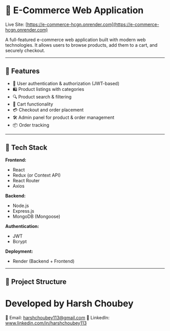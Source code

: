 # 🛒 E-Commerce Web Application

Live Site: [https://e-commerce-hcgn.onrender.com](https://e-commerce-hcgn.onrender.com)

A full-featured e-commerce web application built with modern web technologies. It allows users to browse products, add them to a cart, and securely checkout.

---

## 🚀 Features

- 🧾 User authentication & authorization (JWT-based)
- 🛍️ Product listings with categories
- 🔍 Product search & filtering
- 🛒 Cart functionality
- 💳 Checkout and order placement
- 🛠️ Admin panel for product & order management
- 📦 Order tracking

---

## 🧰 Tech Stack

**Frontend:**
- React
- Redux (or Context API)
- React Router
- Axios

**Backend:**
- Node.js
- Express.js
- MongoDB (Mongoose)

**Authentication:**
- JWT
- Bcrypt

**Deployment:**
- Render (Backend + Frontend)

---

## 📂 Project Structure


# Developed by Harsh Choubey
📧 Email: harshchoubey113@gmail.com
🔗 LinkedIn: www.linkedin.com/in/harshchoubey113

